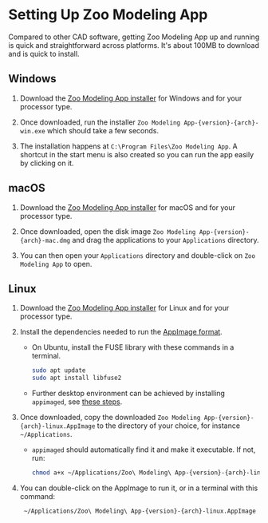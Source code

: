 # Setting Up Zoo Modeling App

Compared to other CAD software, getting Zoo Modeling App up and running is quick and straightforward across platforms. It's about 100MB to download and is quick to install.

## Windows

1. Download the [Zoo Modeling App installer](https://zoo.dev/modeling-app/download) for Windows and for your processor type.

2. Once downloaded, run the installer `Zoo Modeling App-{version}-{arch}-win.exe` which should take a few seconds.

3. The installation happens at `C:\Program Files\Zoo Modeling App`. A shortcut in the start menu is also created so you can run the app easily by clicking on it.

## macOS

1. Download the [Zoo Modeling App installer](https://zoo.dev/modeling-app/download) for macOS and for your processor type.

2. Once downloaded, open the disk image `Zoo Modeling App-{version}-{arch}-mac.dmg` and drag the applications to your `Applications` directory.

3. You can then open your `Applications` directory and double-click on `Zoo Modeling App` to open.


## Linux 

1. Download the [Zoo Modeling App installer](https://zoo.dev/modeling-app/download) for Linux and for your processor type.

2. Install the dependencies needed to run the [AppImage format](https://appimage.org/).
    -  On Ubuntu, install the FUSE library with these commands in a terminal.
       ```bash
       sudo apt update
       sudo apt install libfuse2
       ```
    - Further desktop environment can be achieved by installing `appimaged`, see [these steps](https://github.com/probonopd/go-appimage/blob/master/src/appimaged/README.md#initial-setup). 

2. Once downloaded, copy the downloaded `Zoo Modeling App-{version}-{arch}-linux.AppImage` to the directory of your choice, for instance `~/Applications`.

   - `appimaged` should automatically find it and make it executable. If not, run:
     ```bash
     chmod a+x ~/Applications/Zoo\ Modeling\ App-{version}-{arch}-linux.AppImage
     ```

3. You can double-click on the AppImage to run it, or in a terminal with this command:
   ```bash
    ~/Applications/Zoo\ Modeling\ App-{version}-{arch}-linux.AppImage
   ```
